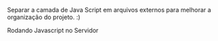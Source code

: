 Separar a camada de Java Script em arquivos externos para melhorar a organização do projeto. :)

Rodando Javascript no Servidor